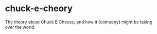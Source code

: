 # chuck-e-cheory
The theory about Chuck E Cheese, and how it [company] might be taking over the world.
